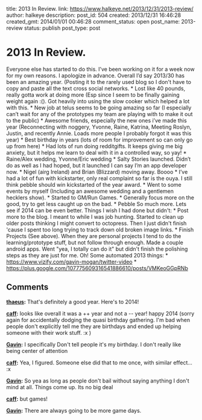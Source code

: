 title: 2013 In Review.
link: https://www.halkeye.net/2013/12/31/2013-review/
author: halkeye
description: 
post_id: 504
created: 2013/12/31 16:46:28
created_gmt: 2014/01/01 00:46:28
comment_status: open
post_name: 2013-review
status: publish
post_type: post

# 2013 In Review.

Everyone else has started to do this. I’ve been working on it for a week now for my own reasons. I apologize in advance. Overall I’d say 2013/30 has been an amazing year. (Posting it to the rarely used blog so I don't have to copy and paste all the text cross social networks. * Lost like 40 pounds, really gotta work at doing more (Esp since I seem to be finally gaining weight again :(). Got heavily into using the slow cooker which helped a lot with this. * New job at telus seems to be going amazing so far (I especially can’t wait for any of the prototypes my team are playing with to make it out to the public) * Awesome friends, especially the new ones i’ve made this year (Reconnecting with noggery, Yvonne, Raine, Katrina, Meeting Roslyn, Justin, and recently Annie. Loads more people I probably forgot it was this year) * Best birthday in years (lots of room for improvement so can only go up from here) * Had lots of run doing redditgifts. It keeps giving me big anxiety, but it helps me learn to deal with it in a controlled way, so yay! * Raine/Alex wedding, Yvonne/Eric wedding * Salty Stories launched. Didn’t do as well as I had hoped, but it launched I can say I’m an app developer now. * Nigel (airg Ireland) and Brian (Blizzard) moving away. Boooo * I’ve had a lot of fun with kickstarter, only real complaint so far is the ouya. I still think pebble should win kickstarted of the year award. * Went to some events by myself (Including an awesome wedding and a gentlemen hecklers show). * Started to GM/Run Games. * Generally focus more on the good, try to get less caught up on the bad. * Pebble So much more. Lets see if 2014 can be even better. Things I wish I had done but didn't: * Post more to the blog. I meant to while I was job hunting. Started to clean up older posts thinking I might convert to octopress. Then I just didn't finish 'cause I spent too long trying to track down old broken image links. * Finish Projects (See above). When they are personal projects I tend to do the learning/prototype stuff, but not follow through enough. Made a couple android apps. Went "yea, I totally can do it" but didn't finish the polishing steps as they are just for me. Oh! Some automated 2013 things: * https://www.vizify.com/gavin-mogan/twitter-video * https://plus.google.com/107775609316541886610/posts/VMKeoGGpRNb

## Comments

**[thaeus](#5717 "2013-12-31 17:03:00"):** That's definitely a good year. Here's to 2014!

**[caff](#5718 "2013-12-31 22:40:00"):** looks like overall it was a ++ year and not a -- year! happy 2014 (sorry again for accidentally dodging the quasi birthday gathering. I'm bad when people don't explicitly tell me they are birthdays and ended up helping someone with their work stuff. :x )

**[Gavin](#5719 "2013-12-31 22:46:00"):** I specifically Don't tell people it's my birthday. I don't really like being center of attention

**[caff](#5720 "2013-12-31 22:56:00"):** Yea, I figured. Someone else did that to me once, with similar effect... :x

**[Gavin](#5721 "2013-12-31 22:59:00"):** So yea as long as people don't bail without saying anything I don't mind at all. Things come up. Its no big deal

**[caff](#5722 "2013-12-31 22:59:00"):** but games!

**[Gavin](#5723 "2013-12-31 23:06:00"):** There are always going to be more game days.

